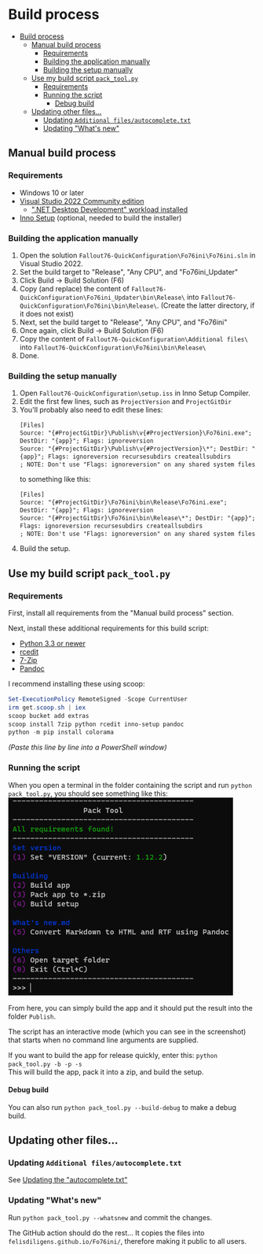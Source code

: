 # Build process

- [Build process](#build-process)
  - [Manual build process](#manual-build-process)
    - [Requirements](#requirements)
    - [Building the application manually](#building-the-application-manually)
    - [Building the setup manually](#building-the-setup-manually)
  - [Use my build script `pack_tool.py`](#use-my-build-script-pack_toolpy)
    - [Requirements](#requirements-1)
    - [Running the script](#running-the-script)
      - [Debug build](#debug-build)
  - [Updating other files...](#updating-other-files)
    - [Updating `Additional files/autocomplete.txt`](#updating-additional-filesautocompletetxt)
    - [Updating "What's new"](#updating-whats-new)

## Manual build process

### Requirements
- Windows 10 or later
- [Visual Studio 2022 Community edition](https://visualstudio.microsoft.com/vs/community/)
    - [".NET Desktop Development" workload installed](https://learn.microsoft.com/en-us/visualstudio/install/modify-visual-studio?view=vs-2022)
- [Inno Setup](https://jrsoftware.org/isdl.php) (optional, needed to build the installer)

### Building the application manually
1. Open the solution `Fallout76-QuickConfiguration\Fo76ini\Fo76ini.sln` in Visual Studio 2022.
2. Set the build target to "Release", "Any CPU", and "Fo76ini_Updater"
3. Click Build → Build Solution (F6)
4. Copy (and replace) the content of `Fallout76-QuickConfiguration\Fo76ini_Updater\bin\Release\` into  `Fallout76-QuickConfiguration\Fo76ini\bin\Release\`. (Create the latter directory, if it does not exist)
5. Next, set the build target to "Release", "Any CPU", and "Fo76ini"
6. Once again, click Build → Build Solution (F6)
7. Copy the content of `Fallout76-QuickConfiguration\Additional files\` into `Fallout76-QuickConfiguration\Fo76ini\bin\Release\`
8. Done.

### Building the setup manually
1. Open `Fallout76-QuickConfiguration\setup.iss` in Inno Setup Compiler.
2. Edit the first few lines, such as `ProjectVersion` and `ProjectGitDir`
3. You'll probably also need to edit these lines:
    ```
    [Files]
    Source: "{#ProjectGitDir}\Publish\v{#ProjectVersion}\Fo76ini.exe"; DestDir: "{app}"; Flags: ignoreversion
    Source: "{#ProjectGitDir}\Publish\v{#ProjectVersion}\*"; DestDir: "{app}"; Flags: ignoreversion recursesubdirs createallsubdirs
    ; NOTE: Don't use "Flags: ignoreversion" on any shared system files
    ```
    to something like this:
    ```
    [Files]
    Source: "{#ProjectGitDir}\Fo76ini\bin\Release\Fo76ini.exe"; DestDir: "{app}"; Flags: ignoreversion
    Source: "{#ProjectGitDir}\Fo76ini\bin\Release\*"; DestDir: "{app}"; Flags: ignoreversion recursesubdirs createallsubdirs
    ; NOTE: Don't use "Flags: ignoreversion" on any shared system files
    ```
4. Build the setup.

## Use my build script `pack_tool.py`

### Requirements
First, install all requirements from the "Manual build process" section.

Next, install these additional requirements for this build script:
- [Python 3.3 or newer](https://www.python.org/downloads/)
- [rcedit](https://github.com/electron/rcedit)
- [7-Zip](https://www.7-zip.org/download.html)
- [Pandoc](https://pandoc.org/installing.html)

I recommend installing these using scoop:
```powershell
Set-ExecutionPolicy RemoteSigned -Scope CurrentUser
irm get.scoop.sh | iex
scoop bucket add extras
scoop install 7zip python rcedit inno-setup pandoc
python -m pip install colorama
```
*(Paste this line by line into a PowerShell window)*

### Running the script
When you open a terminal in the folder containing the script and run `python pack_tool.py`, you should see something like this:
![](assets/pack_tool.png)

From here, you can simply build the app and it should put the result into the folder `Publish`.

The script has an interactive mode (which you can see in the screenshot) that starts when no command line arguments are supplied.

If you want to build the app for release quickly, enter this: `python pack_tool.py -b -p -s`  
This will build the app, pack it into a zip, and build the setup.

#### Debug build
You can also run `python pack_tool.py --build-debug` to make a debug build.

## Updating other files...

### Updating `Additional files/autocomplete.txt`

See [Updating the "autocomplete.txt"](ini%20values.md)

### Updating "What's new"

Run `python pack_tool.py --whatsnew` and commit the changes.

The GitHub action should do the rest... It copies the files into `felisdiligens.github.io/Fo76ini/`, therefore making it public to all users.